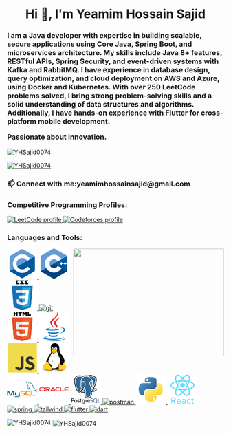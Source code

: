 <h1 align="center">Hi 👋, I'm Yeamim Hossain Sajid</h1>
<h3 align="left">I am a Java developer with expertise in building scalable, secure applications using Core Java, Spring Boot, and microservices architecture. My skills include Java 8+ features, RESTful APIs, Spring Security, and event-driven systems with Kafka and RabbitMQ.
I have experience in database design, query optimization, and cloud deployment on AWS and Azure, using Docker and Kubernetes. With over 250 LeetCode problems solved, I bring strong problem-solving skills and a solid understanding of data structures and algorithms. Additionally, I have hands-on experience with Flutter for cross-platform mobile development.

Passionate about innovation.</h3>

<p align="left"> <img src="https://komarev.com/ghpvc/?username=YHSajid0074&label=Profile%20views&color=0e75b6&style=flat" alt="YHSajid0074" /> </p>

<p align="left"> <a href="https://github-profile-trophy.vercel.app/?username=ryo-ma&theme=matrix"><img src="https://github-profile-trophy.vercel.app/?username=YHSajid0074" alt="YHSajid0074" /></a> </p>

<h3 align="left">📫 Connect with me:yeamimhossainsajid@gmail.com</h3>
<p align="left"></p>

<h3 align="left">Competitive Programming Profiles:</h3>
<p align="left">
<a href="https://leetcode.com/u/yeamim_hossain_sajid/" target="_blank" rel="noreferrer">
<img src="https://img.shields.io/badge/LeetCode-Profile-yellow.svg?style=for-the-badge&logo=leetcode&logoColor=black" alt="LeetCode profile" height="30"/>
</a>
<a href="https://codeforces.com/profile/paradox_71" target="_blank" rel="noreferrer">
<img src="https://img.shields.io/badge/Codeforces-Profile-blue.svg?style=for-the-badge&logo=codeforces&logoColor=white" alt="Codeforces profile" height="30"/>
</a>
</p>

<h3 align="left">Languages and Tools:</h3>

<img src="https://mir-s3-cdn-cf.behance.net/project_modules/hd/06f21a161921919.63cd7887d0a70.gif" align="right" width="350" height="250" />

<p align="left">
<a href="https://www.cprogramming.com/" target="_blank" rel="noreferrer">
<img src="https://raw.githubusercontent.com/devicons/devicon/master/icons/c/c-original.svg" alt="c" width="70" height="70"/>
</a>
<a href="https://www.w3schools.com/cpp/" target="_blank" rel="noreferrer">
<img src="https://raw.githubusercontent.com/devicons/devicon/master/icons/cplusplus/cplusplus-original.svg" alt="cplusplus" width="70" height="70"/>
</a>
<a href="https://www.w3schools.com/css/" target="_blank" rel="noreferrer">
<img src="https://raw.githubusercontent.com/devicons/devicon/master/icons/css3/css3-original-wordmark.svg" alt="css3" width="70" height="70"/>
</a>
<a href="https://git-scm.com/" target="_blank" rel="noreferrer">
<img src="https://www.vectorlogo.zone/logos/git-scm/git-scm-icon.svg" alt="git" width="70" height="70"/>
</a>
<a href="https://www.w3.org/html/" target="_blank" rel="noreferrer">
<img src="https://raw.githubusercontent.com/devicons/devicon/master/icons/html5/html5-original-wordmark.svg" alt="html5" width="70" height="70"/>
</a>
<a href="https://www.java.com" target="_blank" rel="noreferrer">
<img src="https://raw.githubusercontent.com/devicons/devicon/master/icons/java/java-original.svg" alt="java" width="70" height="70"/>
</a>
<a href="https://developer.mozilla.org/en-US/docs/Web/JavaScript" target="_blank" rel="noreferrer">
<img src="https://raw.githubusercontent.com/devicons/devicon/master/icons/javascript/javascript-original.svg" alt="javascript" width="70" height="70"/>
</a>
<a href="https://www.linux.org/" target="_blank" rel="noreferrer">
<img src="https://raw.githubusercontent.com/devicons/devicon/master/icons/linux/linux-original.svg" alt="linux" width="70" height="70"/>
</a>
<a href="https://www.mysql.com/" target="_blank" rel="noreferrer">
<img src="https://raw.githubusercontent.com/devicons/devicon/master/icons/mysql/mysql-original-wordmark.svg" alt="mysql" width="70" height="70"/>
</a>
<a href="https://www.oracle.com/" target="_blank" rel="noreferrer">
<img src="https://raw.githubusercontent.com/devicons/devicon/master/icons/oracle/oracle-original.svg" alt="oracle" width="70" height="70"/>
</a>
<a href="https://www.postgresql.org" target="_blank" rel="noreferrer">
<img src="https://raw.githubusercontent.com/devicons/devicon/master/icons/postgresql/postgresql-original-wordmark.svg" alt="postgresql" width="70" height="70"/>
</a>
<a href="https://postman.com" target="_blank" rel="noreferrer">
<img src="https://www.vectorlogo.zone/logos/getpostman/getpostman-icon.svg" alt="postman" width="70" height="70"/>
</a>
<a href="https://www.python.org" target="_blank" rel="noreferrer">
<img src="https://raw.githubusercontent.com/devicons/devicon/master/icons/python/python-original.svg" alt="python" width="70" height="70"/>
</a>
<a href="https://reactjs.org/" target="_blank" rel="noreferrer">
<img src="https://raw.githubusercontent.com/devicons/devicon/master/icons/react/react-original-wordmark.svg" alt="react" width="70" height="70"/>
</a>
<a href="https://spring.io/" target="_blank" rel="noreferrer">
<img src="https://www.vectorlogo.zone/logos/springio/springio-icon.svg" alt="spring" width="70" height="70"/>
</a>
<a href="https://tailwindcss.com/" target="_blank" rel="noreferrer">
<img src="https://www.vectorlogo.zone/logos/tailwindcss/tailwindcss-icon.svg" alt="tailwind" width="70" height="70"/>
</a>
<a href="https://flutter.dev" target="_blank" rel="noreferrer">
<img src="https://www.vectorlogo.zone/logos/flutterio/flutterio-icon.svg" alt="flutter" width="70" height="70"/>
</a>
<a href="https://dart.dev" target="_blank" rel="noreferrer">
<img src="https://www.vectorlogo.zone/logos/dartlang/dartlang-icon.svg" alt="dart" width="70" height="70"/>
</a>
</p>

<p><img align="left" src="https://github-readme-stats.vercel.app/api/top-langs?username=YHSajid0074&show_icons=true&locale=en&layout=compact" alt="YHSajid0074" /></p>

<p> <img align="center" src="https://github-readme-stats.vercel.app/api?username=YHSajid0074&show_icons=true&locale=en" alt="YHSajid0074" /></p>
